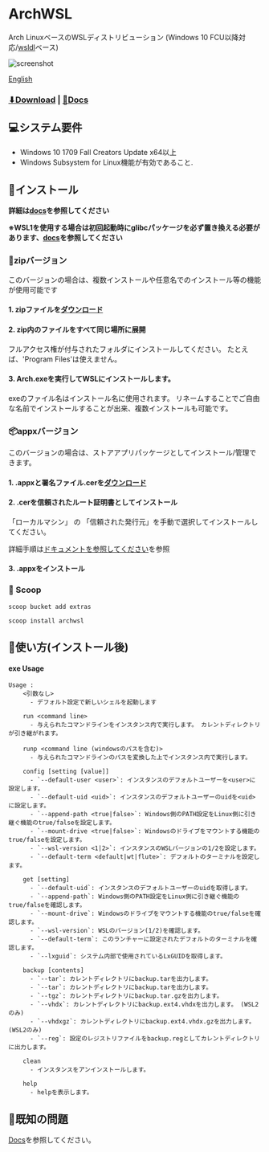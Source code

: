 # ArchWSL
Arch LinuxベースのWSLディストリビューション (Windows 10 FCU以降対応/[wsldl](https://github.com/yuk7/wsldl)ベース)

![screenshot](https://raw.githubusercontent.com/wiki/yuk7/wsldl/img/Arch_Alpine_Ubuntu.png)

[English](https://github.com/yuk7/ArchWSL/blob/master/README.md)

### [⬇Download](https://github.com/yuk7/ArchWSL/releases/latest) | [📓Docs](https://git.io/arch-doc)

## 💻システム要件
* Windows 10 1709 Fall Creators Update x64以上
* Windows Subsystem for Linux機能が有効であること.

## 💾インストール
**詳細は[docs](https://wsldl-pg.github.io/ArchW-docs/How-to-Setup)を参照してください**

**※WSL1を使用する場合は初回起動時にglibcパッケージを必ず置き換える必要があります、[docs](https://wsldl-pg.github.io/ArchW-docs/How-to-Setup)を参照してください**

### 📁zipバージョン
このバージョンの場合は、複数インストールや任意名でのインストール等の機能が使用可能です
#### 1. zipファイルを[ダウンロード](https://github.com/yuk7/ArchWSL/releases/latest)

#### 2. zip内のファイルをすべて同じ場所に展開
フルアクセス権が付与されたフォルダにインストールしてください。
たとえば、'Program Files'は使えません。

#### 3. Arch.exeを実行してWSLにインストールします。
exeのファイル名はインストール名に使用されます。
リネームすることでご自由な名前でインストールすることが出来、複数インストールも可能です。

### 📦appxバージョン
このバージョンの場合は、ストアアプリパッケージとしてインストール/管理できます。
#### 1. .appxと署名ファイル.cerを[ダウンロード](https://github.com/yuk7/ArchWSL/releases/latest)
#### 2. .cerを信頼されたルート証明書としてインストール
「ローカルマシン」 の 「信頼された発行元」を手動で選択してインストールしてください。

詳細手順は[ドキュメントを参照してください](https://wsldl-pg.github.io/ArchW-docs/Install-Certificate)を参照
#### 3. .appxをインストール

### 🥄 Scoop
`scoop bucket add extras `

`scoop install archwsl `

## 📝使い方(インストール後)
#### exe Usage
```dos
Usage :
    <引数なし>
      - デフォルト設定で新しいシェルを起動します

    run <command line>
      - 与えられたコマンドラインをインスタンス内で実行します。 カレントディレクトリが引き継がれます。

    runp <command line (windowsのパスを含む)>
      - 与えられたコマンドラインのパスを変換した上でインスタンス内で実行します。

    config [setting [value]]
      - `--default-user <user>`: インスタンスのデフォルトユーザーを<user>に設定します。
      - `--default-uid <uid>`: インスタンスのデフォルトユーザーのuidを<uid>に設定します。
      - `--append-path <true|false>`: Windows側のPATH設定をLinux側に引き継ぐ機能のtrue/falseを設定します。
      - `--mount-drive <true|false>`: Windowsのドライブをマウントする機能のtrue/falseを設定します。
      - `--wsl-version <1|2>`: インスタンスのWSLバージョンの1/2を設定します。
      - `--default-term <default|wt|flute>`: デフォルトのターミナルを設定します。

    get [setting]
      - `--default-uid`: インスタンスのデフォルトユーザーのuidを取得します。
      - `--append-path`: Windows側のPATH設定をLinux側に引き継ぐ機能のtrue/falseを確認します。
      - `--mount-drive`: Windowsのドライブをマウントする機能のtrue/falseを確認します。
      - `--wsl-version`: WSLのバージョン(1/2)を確認します。
      - `--default-term`: このランチャーに設定されたデフォルトのターミナルを確認します。
      - `--lxguid`: システム内部で使用されているLxGUIDを取得します。

    backup [contents]
      - `--tar`: カレントディレクトリにbackup.tarを出力します。
      - `--tar`: カレントディレクトリにbackup.tarを出力します。
      - `--tgz`: カレントディレクトリにbackup.tar.gzを出力します。
      - `--vhdx`: カレントディレクトリにbackup.ext4.vhdxを出力します。 (WSL2のみ)
      - `--vhdxgz`: カレントディレクトリにbackup.ext4.vhdx.gzを出力します。 (WSL2のみ)
      - `--reg`: 設定のレジストリファイルをbackup.regとしてカレントディレクトリに出力します。
      
    clean
      - インスタンスをアンインストールします。

    help
      - helpを表示します。
```

## 🚫既知の問題
[Docs](https://git.io/arch-doc)を参照してください。
